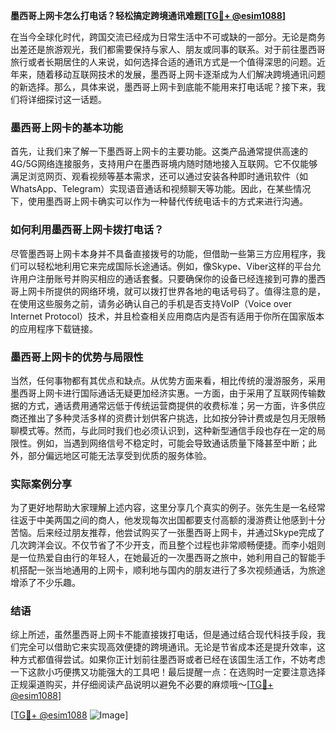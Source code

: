 **墨西哥上网卡怎么打电话？轻松搞定跨境通讯难题[[TG💪+ @esim1088](https://t.me/s/esim1088)]**

在当今全球化时代，跨国交流已经成为日常生活中不可或缺的一部分。无论是商务出差还是旅游观光，我们都需要保持与家人、朋友或同事的联系。对于前往墨西哥旅行或者长期居住的人来说，如何选择合适的通讯方式是一个值得深思的问题。近年来，随着移动互联网技术的发展，墨西哥上网卡逐渐成为人们解决跨境通讯问题的新选择。那么，具体来说，墨西哥上网卡到底能不能用来打电话呢？接下来，我们将详细探讨这一话题。

### 墨西哥上网卡的基本功能

首先，让我们来了解一下墨西哥上网卡的主要功能。这类产品通常提供高速的4G/5G网络连接服务，支持用户在墨西哥境内随时随地接入互联网。它不仅能够满足浏览网页、观看视频等基本需求，还可以通过安装各种即时通讯软件（如WhatsApp、Telegram）实现语音通话和视频聊天等功能。因此，在某些情况下，使用墨西哥上网卡确实可以作为一种替代传统电话卡的方式来进行沟通。

### 如何利用墨西哥上网卡拨打电话？

尽管墨西哥上网卡本身并不具备直接拨号的功能，但借助一些第三方应用程序，我们可以轻松地利用它来完成国际长途通话。例如，像Skype、Viber这样的平台允许用户注册账号并购买相应的通话套餐。只要确保你的设备已经连接到可靠的墨西哥上网卡所提供的网络环境，就可以拨打世界各地的电话号码了。值得注意的是，在使用这些服务之前，请务必确认自己的手机是否支持VoIP（Voice over Internet Protocol）技术，并且检查相关应用商店内是否有适用于你所在国家版本的应用程序下载链接。

### 墨西哥上网卡的优势与局限性

当然，任何事物都有其优点和缺点。从优势方面来看，相比传统的漫游服务，采用墨西哥上网卡进行国际通话无疑更加经济实惠。一方面，由于采用了互联网传输数据的方式，通话费用通常远低于传统运营商提供的收费标准；另一方面，许多供应商还推出了多种灵活多样的资费计划供客户挑选，比如按分钟计费或是包月无限畅聊模式等。然而，与此同时我们也必须认识到，这种新型通信手段也存在一定的局限性。例如，当遇到网络信号不稳定时，可能会导致通话质量下降甚至中断；此外，部分偏远地区可能无法享受到优质的服务体验。

### 实际案例分享

为了更好地帮助大家理解上述内容，这里分享几个真实的例子。张先生是一名经常往返于中美两国之间的商人，他发现每次出国都要支付高额的漫游费让他感到十分苦恼。后来经过朋友推荐，他尝试购买了一张墨西哥上网卡，并通过Skype完成了几次跨洋会议。不仅节省了不少开支，而且整个过程也非常顺畅便捷。而李小姐则是一位热爱自由行的年轻人，在她最近的一次墨西哥之旅中，她利用自己的智能手机搭配一张当地通用的上网卡，顺利地与国内的朋友进行了多次视频通话，为旅途增添了不少乐趣。

### 结语

综上所述，虽然墨西哥上网卡不能直接拨打电话，但是通过结合现代科技手段，我们完全可以借助它来实现高效便捷的跨境通讯。无论是节省成本还是提升效率，这种方式都值得尝试。如果你正计划前往墨西哥或者已经在该国生活工作，不妨考虑一下这款小巧便携又功能强大的工具吧！最后提醒一点：在选购时一定要注意选择正规渠道购买，并仔细阅读产品说明以避免不必要的麻烦哦～[[TG💪+ @esim1088](https://t.me/s/esim1088)]

[[TG💪+ @esim1088](https://t.me/s/esim1088) ![Image](https://i.postimg.cc/4NQfJmqS/Snipaste-2025-05-13-00-14-12.png)]